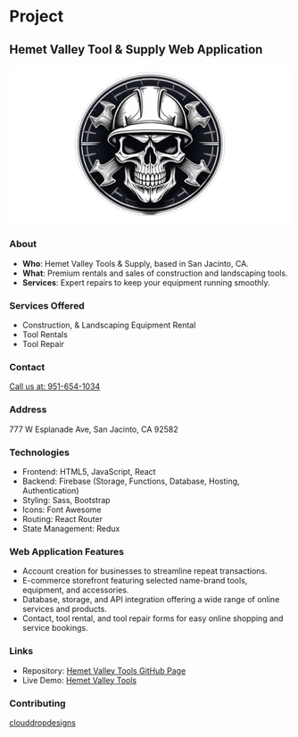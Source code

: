 # Project
## Hemet Valley Tool & Supply Web Application
<img src="/src/assets/images/skull.png">

### About
- **Who**: Hemet Valley Tools & Supply, based in San Jacinto, CA.
- **What**: Premium rentals and sales of construction and landscaping tools.
- **Services**: Expert repairs to keep your equipment running smoothly.

### Services Offered
- Construction, & Landscaping  Equipment Rental
- Tool Rentals
- Tool Repair

### Contact
[Call us at: 951-654-1034](tel:+19516541034)

### Address
777 W Esplanade Ave, San Jacinto, CA 92582

### Technologies
- Frontend: HTML5, JavaScript, React
- Backend: Firebase (Storage, Functions, Database, Hosting, Authentication)
- Styling: Sass, Bootstrap
- Icons: Font Awesome
- Routing: React Router
- State Management: Redux


### Web Application Features
- Account creation for businesses to streamline repeat transactions.
- E-commerce storefront featuring selected name-brand tools, equipment, and accessories.
- Database, storage, and API integration offering a wide range of online services and products.
- Contact, tool rental, and tool repair forms for easy online shopping and service bookings.
### Links
- Repository: [Hemet Valley Tools GitHub Page](https://github.com/cloudpc7/hemetvalleytools)
- Live Demo: [Hemet Valley Tools](https://hemetvalleytools.web.app)

### Contributing
[clouddropdesigns](https://clouddropdesigns.com)